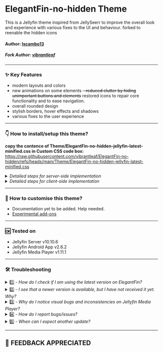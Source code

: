 # ElegantFin-no-hidden Theme
This is a Jellyfin theme inspired from JellySeerr to improve the overall look and experience with various fixes to the UI and behaviour. forked to reenable the hidden icons 


#### **Author:** [lscambo13](https://github.com/lscambo13)
##### **Fork Author:** [vibrantleaf](https://github.com/vibrantleaf/ElegantFin-no-hidden)

<hr>

### ✨ Key Features  
- modern layouts and colors
- new animations on some elements
~~- reduced clutter by hiding unimportant buttons and elements~~ restored icons to repair core functionality and to ease navigation.
- overall rounded design
- stylish borders, hover effects and shadows
- various fixes to the user experience

<hr>

### 👇 How to install/setup this theme? 

<b>copy the contence of Theme/ElegantFin-no-hidden-jellyfin-latest-minified.css in Custom CSS code box:</b>
  https://raw.githubusercontent.com/vibrantleaf/ElegantFin-no-hidden/refs/heads/main/Theme/ElegantFin-no-hidden-jellyfin-latest-minified.css
	
<details>
  <summary><i>Detailed steps for server-side implementation</i></summary>

1. Open Dashboard from Administration tab in Settings.
2. Select General tab from the side bar.
3. Scroll down to find Custom CSS code box under Branding section.
4. Paste the custom css in Custom CSS code box.
5. Click save
</details>

<details>
  <summary><i>Detailed steps for client-side implementation</i></summary>

1. Open Display tab in Settings.
2. Scroll down to find Custom CSS code box.
3. Paste the custom css in Custom CSS code box.
4. Click save.
</details>


<hr>

### 🧩 How to customise this theme? 
- Documentation yet to be added. Help needed.
- [Experimental add-ons](https://github.com/lscambo13/ElegantFin/blob/main/Add-Ons.md)

<hr>

### 🆗 Tested on 
- Jellyfin Server v10.10.6
- Jellyfin Android App v2.6.2
- Jellyfin Media Player v1.11.1

<hr>

### 🛠️ Troubleshooting 
<details>
  <summary>1️⃣ - <i>How do I check if I am using the latest version on ElegantFin?</i></summary>

- To make sure that you are using the latest version of ElegantFin, check the version number at the bottom in the Dashboard screen. 
- It should be something like ElegantFin v24.12.XX
</details>

<details>
  <summary>2️⃣ - <i>I see that a newer version is available, but I have not received it yet. Why?</i></summary>

- If Dashboard footer shows an old version, it means that your app is still using an old cache.
- Once that cache is updated, the new version will be loaded. 
- To get the latest version, you will need to clear cache. There are multiple ways to do it.
- On web version, force a hard refresh of the page using CTRL + F5.
- On apps, try signing out and back in again. OR in case of Jellyfin Media Player on windows, you might need to delete the cache folder. That should definitely pull the latest version.
</details>

<details>
  <summary>3️⃣ - <i>Why do I notice visual bugs and inconsistencies on Jellyfin Media Player?</i></summary>

- Currently JMP uses Qt 5.x which uses an outdated web engine, so many new CSS features do not work. Once they release a new version based on Qt 6.x, most issues should automatically be resolved. Until then, I advise using the web app instead.
- Are you not using JMP and still facing issues? See the 4th point below.
</details>

<details>
  <summary>4️⃣ - <i>How do I report bugs/issues?</i></summary>

- First check [here](https://github.com/lscambo13/ElegantFin/issues?q=) whether a similar issue has been reported already. If it exists, upvote and comment there to let me know. 
- Alternatively, create a new issue [here](https://github.com/lscambo13/ElegantFin/issues/new/choose).


</details>
<details>
  <summary>5️⃣ - <i>When can I expect another update?</i></summary>

- 🤷
</details>

<hr>


## 🙏 FEEDBACK APPRECIATED
